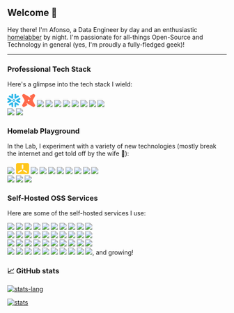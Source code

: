## Welcome 👋

Hey there! I'm Afonso, a Data Engineer by day and an enthusiastic [homelabber](https://www.reddit.com/r/homelab) by night. I'm passionate for all-things Open-Source and Technology in general (yes, I'm proudly a fully-fledged geek)!

---

### Professional Tech Stack

Here's a glimpse into the tech stack I wield:

<div align="left">
  <img src="images/png/snowflake.png" width="30" />
  <img src="images/png/dbt.png" width="30" />
  <img src="https://cdn.jsdelivr.net/gh/walkxcode/dashboard-icons/png/kubernetes.png" width="30" />
  <img src="https://cdn.jsdelivr.net/gh/walkxcode/dashboard-icons/png/argocd.png" width="30" />
  <img src="https://cdn.jsdelivr.net/gh/walkxcode/dashboard-icons/png/python.png" width="30" />
  <img src="https://cdn.jsdelivr.net/gh/walkxcode/dashboard-icons/png/docker.png" width="30" />
  <img src="https://cdn.jsdelivr.net/gh/walkxcode/dashboard-icons/png/aws.png" width="30" />
  <img src="https://cdn.jsdelivr.net/gh/walkxcode/dashboard-icons/png/grafana.png" width="30" />
  <img src="https://cdn.jsdelivr.net/gh/walkxcode/dashboard-icons/png/prometheus.png" width="30" />
  <img src="https://cdn.jsdelivr.net/gh/walkxcode/dashboard-icons/png/github.png" width="30" />
</div>
<div align="left">
  <img src="https://cdn.jsdelivr.net/gh/walkxcode/dashboard-icons/png/jenkins.png" width="30" />
  <img src="https://cdn.jsdelivr.net/gh/walkxcode/dashboard-icons/png/git.png" width="30" />
</div>

### Homelab Playground

In the Lab, I experiment with a variety of new technologies (mostly break the internet and get told off by the wife 😬):

<div align="left">
  <img src="https://cdn.jsdelivr.net/gh/walkxcode/dashboard-icons/png/kubernetes.png" width="30" />
  <img src="images/png/k3s.png" width="30" />
  <img src="https://cdn.jsdelivr.net/gh/walkxcode/dashboard-icons/png/unraid.png" width="30" />
  <img src="https://cdn.jsdelivr.net/gh/walkxcode/dashboard-icons/png/unifi.png" width="30" />
  <img src="https://cdn.jsdelivr.net/gh/walkxcode/dashboard-icons/png/raspberrypi.png" width="30" />
  <img src="https://cdn.jsdelivr.net/gh/walkxcode/dashboard-icons/png/arduino.png" width="30" />
  <img src="https://cdn.jsdelivr.net/gh/walkxcode/dashboard-icons/png/ansible.png" width="30" />
  <img src="https://cdn.jsdelivr.net/gh/walkxcode/dashboard-icons/png/cloudflare.png" width="30" />
  <img src="https://cdn.jsdelivr.net/gh/walkxcode/dashboard-icons/png/argocd.png" width="30" />
  <img src="https://cdn.jsdelivr.net/gh/walkxcode/dashboard-icons/png/docker.png" width="30" />
</div>
<div align="left">
  <img src="https://cdn.jsdelivr.net/gh/walkxcode/dashboard-icons/png/backblaze.png" width="30" />
  <img src="https://cdn.jsdelivr.net/gh/walkxcode/dashboard-icons/png/tailscale.png" width="30" />
  <img src="https://cdn.jsdelivr.net/gh/walkxcode/dashboard-icons/png/oracle-cloud.png" width="30" />
</div>

### Self-Hosted OSS Services

Here are some of the self-hosted services I use:

<div align="left">
  <img src="https://cdn.jsdelivr.net/gh/walkxcode/dashboard-icons/png/longhorn.png" width="30" />
  <img src="https://cdn.jsdelivr.net/gh/walkxcode/dashboard-icons/png/cert-manager.png" width="30" />
  <img src="https://cdn.jsdelivr.net/gh/walkxcode/dashboard-icons/png/grafana.png" width="30" />
  <img src="https://cdn.jsdelivr.net/gh/walkxcode/dashboard-icons/png/loki.png" width="30" />
  <img src="https://cdn.jsdelivr.net/gh/walkxcode/dashboard-icons/png/prometheus.png" width="30" />
  <img src="https://cdn.jsdelivr.net/gh/walkxcode/dashboard-icons/png/influxdb.png" width="30" />
  <img src="https://cdn.jsdelivr.net/gh/walkxcode/dashboard-icons/png/ntfy.png" width="30" />
  <img src="https://cdn.jsdelivr.net/gh/walkxcode/dashboard-icons/png/uptime-kuma.png" width="30" />
  <img src="https://cdn.jsdelivr.net/gh/walkxcode/dashboard-icons/png/mariadb.png" width="30" />
  <img src="https://cdn.jsdelivr.net/gh/walkxcode/dashboard-icons/png/postgres.png" width="30" />
</div>
<div align="left">
  <img src="https://cdn.jsdelivr.net/gh/walkxcode/dashboard-icons/png/redis.png" width="30" />
  <img src="https://cdn.jsdelivr.net/gh/walkxcode/dashboard-icons/png/nginx.png" width="30" />
  <img src="https://cdn.jsdelivr.net/gh/walkxcode/dashboard-icons/png/authelia.png" width="30" />
  <img src="https://cdn.jsdelivr.net/gh/walkxcode/dashboard-icons/png/changedetection-io.png" width="30" />
  <img src="https://cdn.jsdelivr.net/gh/walkxcode/dashboard-icons/png/home-assistant.png" width="30" />
  <img src="https://cdn.jsdelivr.net/gh/walkxcode/dashboard-icons/png/node-red.png" width="30" />
  <img src="https://cdn.jsdelivr.net/gh/walkxcode/dashboard-icons/png/eclipse-mosquitto.png" width="30" />
  <img src="https://cdn.jsdelivr.net/gh/walkxcode/dashboard-icons/png/zigbee2mqtt.png" width="30" />
  <img src="https://cdn.jsdelivr.net/gh/walkxcode/dashboard-icons/png/esphome.png" width="30" />
  <img src="https://cdn.jsdelivr.net/gh/walkxcode/dashboard-icons/png/firefly.png" width="30" />
</div>
<div align="left">
  <img src="https://cdn.jsdelivr.net/gh/walkxcode/dashboard-icons/png/adguard-home.png" width="30" />
  <img src="https://cdn.jsdelivr.net/gh/walkxcode/dashboard-icons/png/freshrss.png" width="30" />
  <img src="https://cdn.jsdelivr.net/gh/walkxcode/dashboard-icons/png/gitea.png" width="30" />
  <img src="https://cdn.jsdelivr.net/gh/walkxcode/dashboard-icons/png/wordpress.png" width="30" />
  <img src="https://cdn.jsdelivr.net/gh/walkxcode/dashboard-icons/png/ghost.png" width="30" />
  <img src="https://cdn.jsdelivr.net/gh/walkxcode/dashboard-icons/png/homepage.png" width="30" />
  <img src="https://cdn.jsdelivr.net/gh/walkxcode/dashboard-icons/png/ghostfolio.png" width="30" />
  <img src="https://cdn.jsdelivr.net/gh/walkxcode/dashboard-icons/png/wallabag.png" width="30" />
  <img src="https://cdn.jsdelivr.net/gh/walkxcode/dashboard-icons/png/nextcloud.png" width="30" />
  <img src="https://cdn.jsdelivr.net/gh/walkxcode/dashboard-icons/png/plex.png" width="30" />
</div>
<div align="left">
  <img src="https://cdn.jsdelivr.net/gh/walkxcode/dashboard-icons/png/calibre.png" width="30" />
  <img src="https://cdn.jsdelivr.net/gh/walkxcode/dashboard-icons/png/calibre-web.png" width="30" />
  <img src="https://cdn.jsdelivr.net/gh/walkxcode/dashboard-icons/png/tautulli.png" width="30" />
  <img src="https://cdn.jsdelivr.net/gh/walkxcode/dashboard-icons/png/overseerr.png" width="30" />
  <img src="https://cdn.jsdelivr.net/gh/walkxcode/dashboard-icons/png/deluge.png" width="30" />
  <img src="https://cdn.jsdelivr.net/gh/walkxcode/dashboard-icons/png/sonarr.png" width="30" />
  <img src="https://cdn.jsdelivr.net/gh/walkxcode/dashboard-icons/png/radarr.png" width="30" />
  <img src="https://cdn.jsdelivr.net/gh/walkxcode/dashboard-icons/png/lidarr.png" width="30" />
  <img src="https://cdn.jsdelivr.net/gh/walkxcode/dashboard-icons/png/bazarr.png" width="30" />
  <img src="https://cdn.jsdelivr.net/gh/walkxcode/dashboard-icons/png/prowlarr.png" width="30" />, and growing!
</div>

### 📈 GitHub stats

[![stats-lang](https://github-readme-stats.vercel.app/api/top-langs/?username=afonsoc12&theme=shadow_blue)](https://github.com/afonsoc12)

[![stats](https://github-readme-stats.vercel.app/api?username=afonsoc12&show_icons=true&theme=shadow_blue)](https://github.com/afonsoc12)
